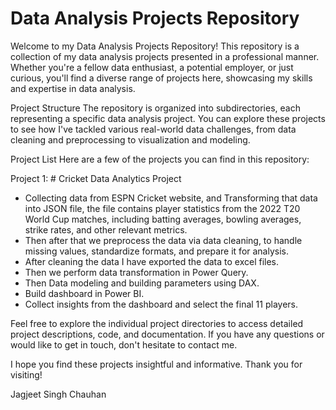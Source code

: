# Data Analysis Projects Repository
Welcome to my Data Analysis Projects Repository! This repository is a collection of my data analysis projects presented in a professional manner. Whether you're a fellow data enthusiast, a potential employer, or just curious, you'll find a diverse range of projects here, showcasing my skills and expertise in data analysis.

Project Structure
The repository is organized into subdirectories, each representing a specific data analysis project. You can explore these projects to see how I've tackled various real-world data challenges, from data cleaning and preprocessing to visualization and modeling.

Project List
Here are a few of the projects you can find in this repository:

Project 1: # Cricket Data Analytics Project
* Collecting data from ESPN Cricket website, and Transforming that data into JSON file, the file contains player statistics from the 2022 T20 World Cup matches, including batting averages, bowling averages, strike rates, and other relevant metrics.
* Then after that we preprocess the data via data cleaning, to handle missing values, standardize formats, and prepare it for analysis.
* After cleaning the data I have exported the data to excel files.
* Then we perform data transformation in Power Query.
* Then Data modeling and building parameters using DAX.
* Build dashboard in Power BI.
* Collect insights from the dashboard and select the final 11 players.
 
Feel free to explore the individual project directories to access detailed project descriptions, code, and documentation. If you have any questions or would like to get in touch, don't hesitate to contact me.

I hope you find these projects insightful and informative. Thank you for visiting!

Jagjeet Singh Chauhan
